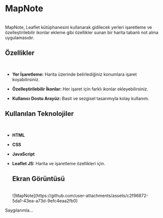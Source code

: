 # MapNote
<br/>
MapNote, Leaflet kütüphanesini kullanarak gidilecek yerleri işaretleme ve özelleştirilebilir 
ikonlar ekleme gibi özellikler sunan bir harita tabanlı not alma uygulamasıdır.

## Özellikler
<br/>

- **Yer İşaretleme:** Harita üzerinde belirlediğiniz konumlara işaret koyabilirsiniz.
  
- **Özelleştirilebilir İkonlar:** Her işaret için farklı ikonlar ekleyebilirsiniz.
  
- **Kullanıcı Dostu Arayüz:** Basit ve sezgisel tasarımıyla kolay kullanım.

## Kullanılan Teknolojiler
  <br/>
  
- **HTML**
- **CSS**
- **JavaScript**
- **Leaflet JS:** Harita ve işaretleme özellikleri için.

  ## Ekran Görüntüsü
  <br/>
  ![MapNote](https://github.com/user-attachments/assets/c2f96872-5da1-43ea-a73d-9efc4eaa2fb0)


Saygılarımla...
